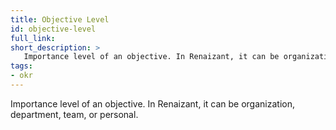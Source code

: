 ```yaml
---
title: Objective Level
id: objective-level
full_link:
short_description: >
   Importance level of an objective. In Renaizant, it can be organization, department, team, or personal.
tags:
- okr
---
```


Importance level of an objective. In Renaizant, it can be organization, department, team, or personal.
